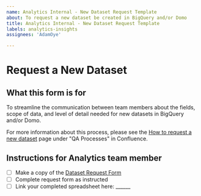 ```yaml
---
name: Analytics Internal - New Dataset Request Template
about: To request a new dataset be created in BigQuery and/or Domo
title: Analytics Internal - New Dataset Request Template
labels: analytics-insights
assignees: 'AdamOye'

---
```


# Request a New Dataset

## What this form is for

To streamline the communication between team members about the fields, scope of data, and level of detail needed for new datasets in BigQuery and/or Domo.

For more information about this process, please see the [How to request a new dataset](https://vfs.atlassian.net/wiki/spaces/AT/pages/2215576075/How+to+request+a+new+dataset) page under "QA Processes" in Confluence.

## Instructions for Analytics team member

- [ ] Make a copy of the [Dataset Request Form](https://docs.google.com/spreadsheets/d/1o1l80Y-6asoUP43eZGbOEV3FyTlTSpBsNRIqFiKIjT0/edit?usp=sharing)
- [ ] Complete request form as instructed
- [ ] Link your completed spreadsheet here: ______
